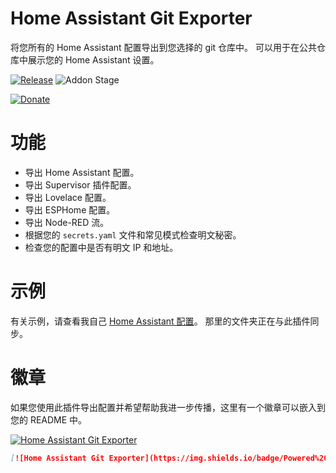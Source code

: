 # Home Assistant Git Exporter

将您所有的 Home Assistant 配置导出到您选择的 git 仓库中。
可以用于在公共仓库中展示您的 Home Assistant 设置。

[![Release][release-badge]][release]
![Addon Stage][stage-badge]

[![Donate][donation-badge]][donation-url]

# 功能

* 导出 Home Assistant 配置。
* 导出 Supervisor 插件配置。
* 导出 Lovelace 配置。
* 导出 ESPHome 配置。
* 导出 Node-RED 流。
* 根据您的 `secrets.yaml` 文件和常见模式检查明文秘密。
* 检查您的配置中是否有明文 IP 和地址。

# 示例

有关示例，请查看我自己 [Home Assistant 配置](https://github.com/Poeschl/home-assistant-config)。
那里的文件夹正在与此插件同步。

# 徽章

如果您使用此插件导出配置并希望帮助我进一步传播，这里有一个徽章可以嵌入到您的 README 中。

[![Home Assistant Git Exporter](https://img.shields.io/badge/Powered%20by-Home%20Assistant%20Git%20Exporter-%23d32f2f)](https://github.com/Poeschl/Hassio-Addons/tree/main/git-exporter)

```markdown
[![Home Assistant Git Exporter](https://img.shields.io/badge/Powered%20by-Home%20Assistant%20Git%20Exporter-%23d32f2f)](https://github.com/Poeschl/Hassio-Addons/tree/main/git-exporter)
```

[stage-badge]: https://img.shields.io/badge/Addon%20stage-stable-green.svg

[release-badge]: https://img.shields.io/badge/version-v1.17.1-blue.svg
[release]: https://github.com/Poeschl-HomeAssistant-Addons/git-exporter/tree/v1.17.1

[donation-badge]: https://img.shields.io/badge/Buy%20me%20a%20coffee-%23d32f2f?logo=buy-me-a-coffee&style=for-the-badge&logoColor=white
[donation-url]: https://www.buymeacoffee.com/Poeschl